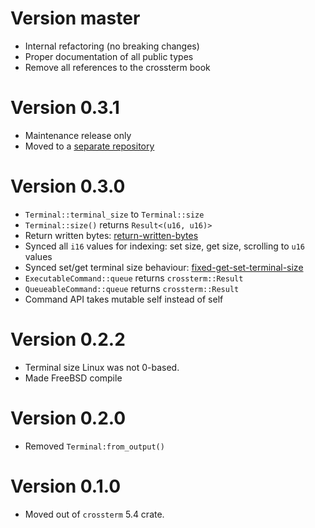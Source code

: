 # Version master

- Internal refactoring (no breaking changes)
- Proper documentation of all public types
- Remove all references to the crossterm book

# Version 0.3.1

- Maintenance release only
- Moved to a [separate repository](https://github.com/crossterm-rs/crossterm-terminal)

# Version 0.3.0

- `Terminal::terminal_size` to `Terminal::size`
- `Terminal::size()` returns `Result<(u16, u16)>`
- Return written bytes: [return-written-bytes]
- Synced all `i16` values for indexing: set size, get size, scrolling to `u16` values
- Synced set/get terminal size behaviour: [fixed-get-set-terminal-size]
- `ExecutableCommand::queue` returns `crossterm::Result`
- `QueueableCommand::queue` returns `crossterm::Result`
- Command API takes mutable self instead of self

[return-written-bytes]: https://github.com/crossterm-rs/crossterm/pull/212
[fixed-get-set-terminal-size]: https://github.com/crossterm-rs/crossterm/pull/242

# Version 0.2.2

- Terminal size Linux was not 0-based.
- Made FreeBSD compile

# Version 0.2.0

- Removed `Terminal:from_output()` 

# Version 0.1.0

- Moved out of `crossterm` 5.4 crate. 

